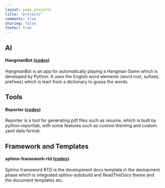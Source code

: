 ```yaml
---
layout: page_projects
title: "projects"
comments: true
sharing: false
footer: true
---
```


## AI


#### HangmanBot ([codes][hangmanbot-codes])

[hangmanbot-codes]: https://github.com/KellyChan/hangmanbot

HangmanBot is an app for automatically playing a Hangman Game which
is developed by Python. It uses the English word elements (word root,
sufixes, prefixes) which is leart from a dictionary to guess the words.


## Tools

#### Reporter ([codes][reporter-codes])

[reporter-codes]: https://github.com/KellyChan/reporter

Reporter is a tool for generating pdf files such as resume, which is built
by python-reportlab, with some features such as custom theming and custom
yaml data format.

## Framework and Templates


#### sphinx-framework-rtd ([codes][sfr-codes])

[sfr-codes]: https://github.com/KellyChan/sphinx-framework-rtd

Sphinx frameword RTD is the development docs template in the devlopment phase
which is integrated sphinx-autobuild and ReadTheDocs theme and the document
templates etc.
